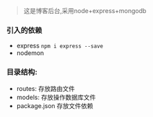 > 这是博客后台,采用node+express+mongodb

### 引入的依赖

- express  `npm i express --save`
- nodemon

### 目录结构:

- routes: 存放路由文件
- models: 存放操作数据库文件
- package.json 存放文件依赖